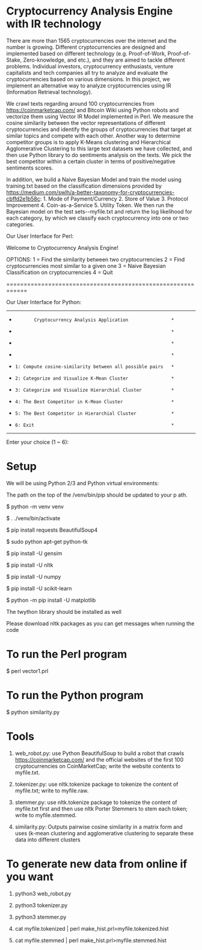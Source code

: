 # Cryptocurrency Analysis Engine with IR technology
There are more than 1565 cryptocurrencies over the internet and the number is growing. Different cryptocurrencies are designed and implemented based on different technology (e.g. Proof-of-Work, Proof-of-Stake, Zero-knowledge, and etc.), and they are aimed to tackle different problems. Individual investors, cryptocurrency enthusiasts, venture capitalists and tech companies all try to analyze and evaluate the cryptocurrencies based on various dimensions. In this project, we implement an alternative way to analyze cryptocurrencies using IR (Information Retrieval technology).

We crawl texts regarding around 100 cryptocurrencies from https://coinmarketcap.com/ and Bitcoin Wiki using Python robots and vectorize them using Vector IR Model implemented in Perl. We measure the cosine similarity between the vector representations of different cryptocurrencies and identify the groups of cryptocurrencies that target at similar topics and compete with each other. Another way to determine competitor groups is to apply K-Means clustering and Hierarchical Agglomerative Clustering to this large text datasets we have collected, and then use Python library to do sentiments analysis on the texts. We pick the best competitor within a certain cluster in terms of positive/negative sentiments scores.

In addition, we build a Naive Bayesian Model and train the model using training.txt based on the classification dimensions provided by https://medium.com/swlh/a-better-taxonomy-for-cryptocurrencies-cbffd2e1b58c: 1. Mode of Payment/Currency 2. Store of Value 3. Protocol Improvement 4. Coin-as-a-Service 5. Utility Token. We then run the Bayesian model on the test sets--myfile.txt and return the log likelihood for each category, by which we classify each cryptocurrency into one or two categories.


Our User Interface for Perl:

Welcome to Cryptocurrency Analysis Engine!

OPTIONS:
  1 = Find the similarity between two cryptocurrencies
  2 = Find cryptocurrencies most similar to a given one
  3 = Naive Bayesian Classification on cryptocurrencies
  4 = Quit


============================================================

Our User Interface for Python:
***************************************************************
*            Cryptocurrency Analysis Application                *
*                                                               *
*                                                               *
*                                                               *
*     1: Compute cosine-similarity between all possible pairs   *
*     2: Categorize and Visualize K-Mean Cluster                *
*     3: Categorize and Visualize Hierarchial Cluster           *
*     4: The Best Competitor in K-Mean Cluster                  *
*     5: The Best Competitor in Hierarchial Cluster             *
*     6: Exit                                                   *
***************************************************************
Enter your choice (1 ~ 6):


# Setup
We will be using Python 2/3 and Python virtual environments:

The path on the top of the /venv/bin/pip should be updated to your p
ath.

$ python -m venv venv

$ . ./venv/bin/activate

$ pip install requests BeautifulSoup4

$ sudo python apt-get python-tk

$ pip install -U gensim

$ pip install -U nltk

$ pip install -U numpy

$ pip install -U scikit-learn

$ python -m pip install -U matplotlib

The twython library should be installed as well

Please download nltk packages as you can get messages when running the code

# To run the Perl program
$ perl vector1.prl

# To run the Python program
$ python similarity.py

# Tools
1. web_robot.py: use Python BeautifulSoup to build a robot that crawls https://coinmarketcap.com/ and the official websites of the first 100 cryptocurrencies on CoinMarketCap; write the website contents to myfile.txt.

2. tokenizer.py: use nltk.tokenize package to tokenize the content of myfile.txt; write to myfile.raw.

3. stemmer.py: use nltk.tokenize package to tokenize the content of myfile.txt first and then use nltk Porter Stemmers to stem each token; write to myfile.stemmed.

4. similarity.py: Outputs pairwise cosine similarity in a matrix form and uses (k-mean clustering and agglomerative clustering to separate these data into different clusters

# To generate new data from online if you want
1. python3 web_robot.py

2. python3 tokenizer.py

3. python3 stemmer.py

4. cat myfile.tokenized | perl make_hist.prl>myfile.tokenized.hist

5. cat myfile.stemmed | perl make_hist.prl>myfile.stemmed.hist





